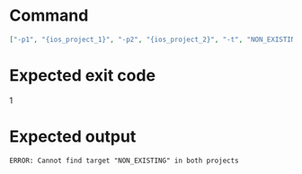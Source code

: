 # Command
```json
["-p1", "{ios_project_1}", "-p2", "{ios_project_2}", "-t", "NON_EXISTING"]
```

# Expected exit code
1

# Expected output
```
ERROR: Cannot find target "NON_EXISTING" in both projects

```
